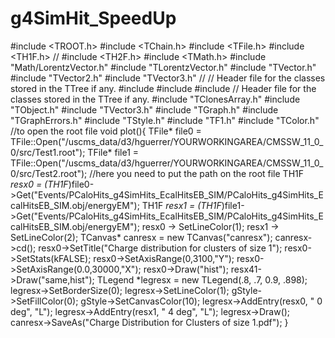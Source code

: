 # g4SimHit_SpeedUp

#include <TROOT.h>
#include <TChain.h>
#include <TFile.h>
#include <TH1F.h>
// #include <TH2F.h>
#include <TMath.h>
#include "Math/LorentzVector.h"
#include "TLorentzVector.h"
#include "TVector.h"
#include "TVector2.h"
#include "TVector3.h"
// // Header file for the classes stored in the TTree if any.
#include <vector>
#include <fstream>
#include <iostream>
// Header file for the classes stored in the TTree if any.
#include "TClonesArray.h"
#include "TObject.h"
#include "TVector3.h"
#include "TGraph.h"
#include "TGraphErrors.h"
#include "TStyle.h"
#include "TF1.h"
#include "TColor.h"
//to open the root file
void plot(){
        TFile* file0 = TFile::Open("/uscms_data/d3/hguerrer/YOURWORKINGAREA/CMSSW_11_0_0/src/Test1.root");
        TFile* file1 = TFile::Open("/uscms_data/d3/hguerrer/YOURWORKINGAREA/CMSSW_11_0_0/src/Test2.root");
//here you need to put the path on the root file
        TH1F *resx0 = (TH1F*)file0->Get("Events/PCaloHits_g4SimHits_EcalHitsEB_SIM/PCaloHits_g4SimHits_EcalHitsEB_SIM.obj/energyEM");
        TH1F *resx1 = (TH1F*)file1->Get("Events/PCaloHits_g4SimHits_EcalHitsEB_SIM/PCaloHits_g4SimHits_EcalHitsEB_SIM.obj/energyEM");
        resx0 -> SetLineColor(1);
        resx1 -> SetLineColor(2);
        TCanvas* canresx = new TCanvas("canresx");
        canresx->cd();
        resx0->SetTitle("Charge distribution for clusters of size 1");
        resx0->SetStats(kFALSE);
        resx0->SetAxisRange(0,3100,"Y");
        resx0->SetAxisRange(0.0,30000,"X");
        resx0->Draw("hist");
        resx41->Draw("same,hist");
        TLegend *legresx = new TLegend(.8, .7, 0.9, .898);
        legresx->SetBorderSize(0);
        legresx->SetLineColor(1);
        gStyle->SetFillColor(0);
        gStyle->SetCanvasColor(10);
        legresx->AddEntry(resx0, " 0 deg", "L");
        legresx->AddEntry(resx1, " 4 deg", "L");
        legresx->Draw();
        canresx->SaveAs("Charge Distribution for Clusters of size 1.pdf");
}
